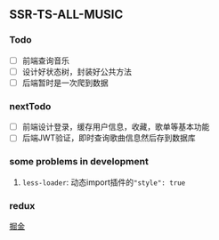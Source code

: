 ## SSR-TS-ALL-MUSIC

### Todo
- [ ] 前端查询音乐
- [ ] 设计好状态树，封装好公共方法
- [ ] 后端暂时是一次爬到数据

### nextTodo
- [ ] 前端设计登录，缓存用户信息，收藏，歌单等基本功能
- [ ] 后端JWT验证，即时查询歌曲信息然后存到数据库

### some problems in development
1. `less-loader`: 动态import插件的`"style": true`

### redux
[掘金](https://juejin.im/post/5b94cb1c5188255c520cf58e)